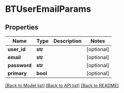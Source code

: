 # BTUserEmailParams

## Properties
Name | Type | Description | Notes
------------ | ------------- | ------------- | -------------
**user_id** | **str** |  | [optional] 
**email** | **str** |  | [optional] 
**password** | **str** |  | [optional] 
**primary** | **bool** |  | [optional] 

[[Back to Model list]](../README.md#documentation-for-models) [[Back to API list]](../README.md#documentation-for-api-endpoints) [[Back to README]](../README.md)


